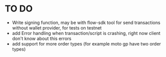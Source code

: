 # TO DO

- Write signing function, may be with flow-sdk tool for send transactions without wallet provider, for tests on testnet
- add Error handling when transaction/script is crashing, right now client don't know about this errors
- add support for more order types (for example moto gp have two order types)
